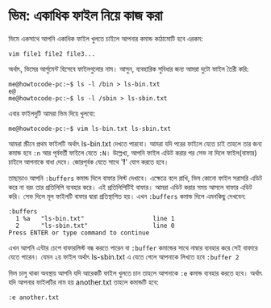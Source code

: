 # ভিম: একাধিক ফাইল নিয়ে কাজ করা

ভিমে একসাথে আপনি একাধিক ফাইল খুলতে চাইলে আপনার কমান্ড কাঠামোটি হবে এরকম:

```
vim file1 file2 file3...
```

অর্থাৎ, ভিমের আর্গুমেন্ট হিসেবে ফাইলগুলোর নাম।
আসুন, ব্যবহারিক সুবিধার জন্য আমরা দুটো ফাইল তৈরী করি:

```
me@howtocode-pc:~$ ls -l /bin > ls-bin.txt                                         e@
me@howtocode-pc:~$ ls -l /sbin > ls-sbin.txt
```

এবার ফাইলদুটি আমরা ভিম দিয়ে খুলবো:

```
me@howtocode-pc:~$ vim ls-bin.txt ls-sbin.txt
```

আমরা স্ক্রীনে প্রথম ফাইলটি অর্থাৎ ls-bin.txt দেখতে পারবো। আমরা যদি পরের ফাইলে যেতে চাই তাহলে তার জন্য কমান্ড হবে `:n` আর পূর্ববর্তী ফাইলে যেতে `:N`। উল্লেখ্য, আপনি ফাইল এডিট করার পর সেভ না দিলে ফাইল(বাফার) চাইলে আপনাকে বাধা দেবে। জোরপূর্বক যেতে সাথে '**!**' যোগ করতে হবে।

তাছাড়াও আপনি `:buffers` কমান্ড দিলে বাফার লিস্ট দেখাবে। এক্ষেত্রে বলে রাখি, ভিম কোনো ফাইল সরাসরি এডিট করে না বরং তার প্রতিলিপি ব্যবহার করে। এই প্রতিলিপিটিই বাফার। আমরা এডিট করার সময় আসলে বাফার এডিট করি। সেভ দিলে মূল ফাইলটি বাফার দ্বারা প্রতিস্থাপিত হয়। এখন `:buffers`  কমান্ড দিলে এমনকিছু দেখবেন:

```
:buffers
  1 %a   "ls-bin.txt"                   line 1
  2      "ls-sbin.txt"                  line 0
Press ENTER or type command to continue
```

এখন আপনি এন্টার চেপে বাফারলিস্ট বন্ধ করতে পারেন বা `:buffer` কমান্ডের সাথে নাম্বার ব্যবহার করে সেই বাফারে যেতে পারেন। যেমন ২য় ফাইল অর্থাৎ ls-sbin.txt এ যেতে গেলে আপনাকে লিখতে হবে `:buffer 2`

ভিম চালু থাকা অবস্থায় আপনি যদি আরেকটি ফাইল খুলতে চান তাহলে আপনাকে `:e` কমান্ড ব্যবহার করতে হবে। অর্থাৎ যদি আপনার ফাইলটির নাম হয় another.txt তাহলে কমান্ডটি হবে:

```
:e another.txt
```